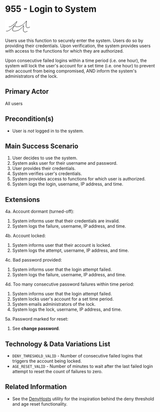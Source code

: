 # 955 - Login to System

![User Goal](level_sea.png)

Users use this function to securely enter the system. Users do so by
providing their credentials. Upon verification, the system provides users
with access to the functions for which they are authorized.

Upon consecutive failed logins within a time period (i.e. one hour), the
system will lock the user's account for a set time (i.e. one hour) to
prevent their account from being compromised, AND inform the system's
administrators of the lock.

## Primary Actor

All users

## Precondition(s)

- User is *not* logged in to the system.

## Main Success Scenario

1. User decides to use the system.
2. System asks user for their username and password.
3. User provides their credentials.
4. System verifies user's credentials.
5. System provides access to functions for which user is authorized.
6. System logs the login, username, IP address, and time.

## Extensions

4a. Account dormant (turned-off):

  1. System informs user that their credentials are invalid.
  2. System logs the failure, username, IP address, and time.

4b. Account locked:

  1. System informs user that their account is locked.
  2. System logs the attempt, username, IP address, and time.

4c. Bad password provided:

  1. System informs user that the login attempt failed.
  2. System logs the failure, username, IP address, and time.

4d. Too many consecutive password failures within time period:

  1. System informs user that the login attempt failed.
  2. System locks user's account for a set time period.
  3. System emails administrators of the lock.
  4. System logs the lock, username, IP address, and time.

5a. Password marked for reset:

  1. See __change password__.

## Technology & Data Variations List

- `DENY_THRESHOLD_VALID` - Number of consecutive failed logins that triggers
  the account being locked.
- `AGE_RESET_VALID` - Number of minutes to wait after the last failed login
  attempt to reset the count of failures to zero.

## Related Information

- See the [DenyHosts][1] utility for the inspiration behind the deny
  threshold and age reset functionality.


[1]: http://denyhosts.sourceforge.net/
